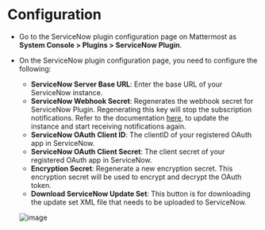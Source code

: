 # Configuration

- Go to the ServiceNow plugin configuration page on Mattermost as **System Console > Plugins > ServiceNow Plugin**.
- On the ServiceNow plugin configuration page, you need to configure the following:
    - **ServiceNow Server Base URL**: Enter the base URL of your ServiceNow instance.
    - **ServiceNow Webhook Secret**: Regenerates the webhook secret for ServiceNow Plugin. Regenerating this key will stop the subscription notifications. Refer to the documentation [here](./servicenow_setup.md), to update the instance and start receiving notifications again.
    - **ServiceNow OAuth Client ID**: The clientID of your registered OAuth app in ServiceNow.
    - **ServiceNow OAuth Client Secret**: The client secret of your registered OAuth app in ServiceNow.
    - **Encryption Secret**: Regenerate a new encryption secret. This encryption secret will be used to encrypt and decrypt the OAuth token.
    - **Download ServiceNow Update Set**: This button is for downloading the update set XML file that needs to be uploaded to ServiceNow.

    ![image](https://user-images.githubusercontent.com/77336594/201635962-441c0add-1300-4168-973c-ac36d5df8c8a.png)
